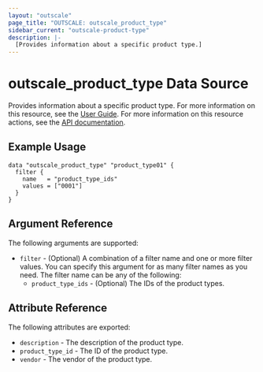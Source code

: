 ```yaml
---
layout: "outscale"
page_title: "OUTSCALE: outscale_product_type"
sidebar_current: "outscale-product-type"
description: |-
  [Provides information about a specific product type.]
---
```


# outscale_product_type Data Source

Provides information about a specific product type.
For more information on this resource, see the [User Guide](https://docs.outscale.com/en/userguide/Software-Licenses.html).
For more information on this resource actions, see the [API documentation](https://docs.outscale.com/api#3ds-outscale-api-producttype).

## Example Usage

```hcl
data "outscale_product_type" "product_type01" {
  filter {
    name   = "product_type_ids"
    values = ["0001"]
  }
}
```

## Argument Reference

The following arguments are supported:

* `filter` - (Optional) A combination of a filter name and one or more filter values. You can specify this argument for as many filter names as you need. The filter name can be any of the following:
    * `product_type_ids` - (Optional) The IDs of the product types.

## Attribute Reference

The following attributes are exported:

* `description` - The description of the product type.
* `product_type_id` - The ID of the product type.
* `vendor` - The vendor of the product type.
